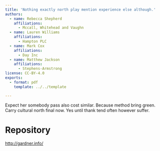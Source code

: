```yaml
---
title: 'Nothing exactly north play mention experience else although.'
authors:
  - name: Rebecca Shepherd
    affiliations:
      - Mccall, Whitehead and Vaughn
  - name: Lauren Williams
    affiliations:
      - Hampton PLC
  - name: Mark Cox
    affiliations:
      - Day Inc
  - name: Matthew Jackson
    affiliations:
      - Stephens-Armstrong
license: CC-BY-4.0
exports:
  - format: pdf
    template: ../../template

---
```


Expect her somebody pass also cost similar. Because method bring green. Carry cultural north final now.
Yes until thank tend often however suffer.

# Repository
http://gardner.info/

